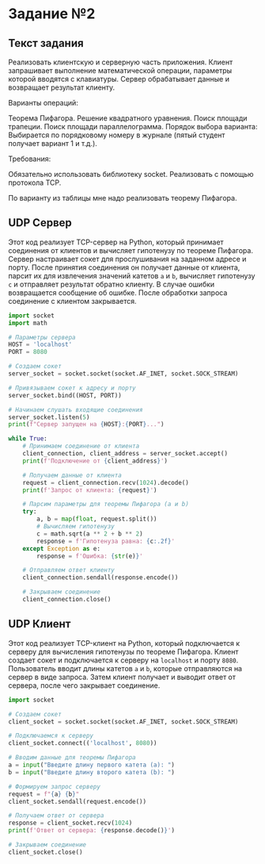 # Задание №2

## Текст задания

Реализовать клиентскую и серверную часть приложения. Клиент запрашивает выполнение математической операции, параметры которой вводятся с клавиатуры. Сервер обрабатывает данные и возвращает результат клиенту.

Варианты операций:

Теорема Пифагора.
Решение квадратного уравнения.
Поиск площади трапеции.
Поиск площади параллелограмма.
Порядок выбора варианта: Выбирается по порядковому номеру в журнале (пятый студент получает вариант 1 и т.д.).

Требования:

Обязательно использовать библиотеку socket.
Реализовать с помощью протокола TCP.

По варианту из таблицы мне надо реализовать теорему Пифагора.

## UDP Сервер

Этот код реализует TCP-сервер на Python, который принимает соединения от клиентов и вычисляет гипотенузу по теореме Пифагора. Сервер настраивает сокет для прослушивания на заданном адресе и порту. После принятия соединения он получает данные от клиента, парсит их для извлечения значений катетов `a` и `b`, вычисляет гипотенузу `c` и отправляет результат обратно клиенту. В случае ошибки возвращается сообщение об ошибке. После обработки запроса соединение с клиентом закрывается.

```python
import socket
import math

# Параметры сервера
HOST = 'localhost'
PORT = 8080

# Создаем сокет
server_socket = socket.socket(socket.AF_INET, socket.SOCK_STREAM)

# Привязываем сокет к адресу и порту
server_socket.bind((HOST, PORT))

# Начинаем слушать входящие соединения
server_socket.listen(5)
print(f"Сервер запущен на {HOST}:{PORT}...")

while True:
    # Принимаем соединение от клиента
    client_connection, client_address = server_socket.accept()
    print(f'Подключение от {client_address}')

    # Получаем данные от клиента
    request = client_connection.recv(1024).decode()
    print(f'Запрос от клиента: {request}')

    # Парсим параметры для теоремы Пифагора (a и b)
    try:
        a, b = map(float, request.split())
        # Вычисляем гипотенузу
        c = math.sqrt(a ** 2 + b ** 2)
        response = f'Гипотенуза равна: {c:.2f}'
    except Exception as e:
        response = f'Ошибка: {str(e)}'

    # Отправляем ответ клиенту
    client_connection.sendall(response.encode())

    # Закрываем соединение
    client_connection.close()

```

## UDP Клиент

 Этот код реализует TCP-клиент на Python, который подключается к серверу для вычисления гипотенузы по теореме Пифагора. Клиент создает сокет и подключается к серверу на `localhost` и порту `8080`. Пользователь вводит длины катетов `a` и `b`, которые отправляются на сервер в виде запроса. Затем клиент получает и выводит ответ от сервера, после чего закрывает соединение.

```python
import socket

# Создаем сокет
client_socket = socket.socket(socket.AF_INET, socket.SOCK_STREAM)

# Подключаемся к серверу
client_socket.connect(('localhost', 8080))

# Вводим данные для теоремы Пифагора
a = input("Введите длину первого катета (a): ")
b = input("Введите длину второго катета (b): ")

# Формируем запрос серверу
request = f"{a} {b}"
client_socket.sendall(request.encode())

# Получаем ответ от сервера
response = client_socket.recv(1024)
print(f'Ответ от сервера: {response.decode()}')

# Закрываем соединение
client_socket.close()

```

